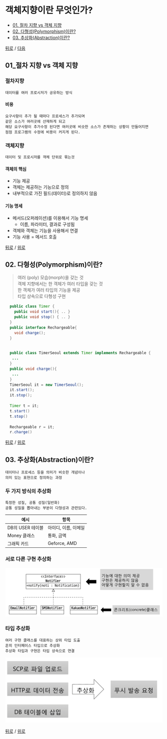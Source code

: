 # 객체지향이란 무엇인가?

* [01. 절차 지향 vs 객체 지향](#01_절차-지향-vs-객체-지향)
* [02. 다형성(Polymorphism)이란?](#02-다형성(Polymorphism)이란?)
* [03. 추상화(Abstraction)이란?](#03-추상화(Abstraction)이란?)

[뒤로](README.md) / [다음](02_Polymorphism.md)



## 01_절차 지향 vs 객체 지향
### 절차지향

    데이터를 여러 프로시저가 공유하는 방식 

#### 비용

    요구사항이 추가 될 때마다 프로세스가 추가되며
    같은 소스가 여러곳에 산재하게 되고
    해당 요구사항이 추가수정 된다면 여러곳에 비슷한 소스가 존재하는 상황이 만들어지면
    점점 프로그램의 수정에 비용이 커지게 된다.

### 객체지향
    데이터 및 프로시저를 객체 단위로 묶는것

#### 객체의 핵심
  * 기능 제공
  * 객체는 제공하는 기능으로 정의
  * 내부적으로 가진 필드(데이터)로 정의하지 않음

#### 기능 명세

- 메서드(오퍼레이션)를 이용해서 기능 명세
    - 이름, 파라미터, 결과로 구성됨
- 객체와 객체는 기능을 사용해서 연결
- 기능 사용 = 메서드 호출

[뒤로](README.md) / [위로](#객체지향이란-무엇인가?)



## 02. 다형성(Polymorphism)이란?
> 여러 (poly) 모습(morph)을 갖는 것  
> 객체 지향에서는 한 객체가 여러 타입을 갖는 것  
> 한 객체가 여러 타입의 기능을 제공   
> 타입 상속으로 다형성 구현 


```Java
  public class Timer {
    public void start(){ .. }
    public void stop() { .. }
  }
  public interface Rechargeable{
    void charge();
  }
  
```   

```Java
  public class TimerSeoul extends Timer implements Rechargeable {
   ... 
  }
  public void charge(){
   ...
  }
  TimerSeoul it = new TimerSeoul();
  it.start();
  it.stop();
  
  Timer t = it;
  t.start()
  t.stop()
  
  Rechargeable r = it;
  r.charge()
```

[뒤로](README.md) / [위로](#객체지향이란-무엇인가?)

## 03. 추상화(Abstraction)이란?
    데이터나 프로세스 등을 의미가 비슷한 개념이나
    의미 있는 표현으로 정의하는 과정

### 두 가지 방식의 추상화
    특정한 성질, 공통 성질(일반화)
    공통 성질을 뽑아내는 부분이 다형성과 관련있다.
    
|예시|항목|
|---|---|
|DB의 USER 테이블|아이디, 이름, 이메일|
|Money 클래스|통화, 금액|
|그래픽 카드|Geforce, AMD|
 
### 서로 다른 구현 추상화  
![img](rsc/01_OOP_03_01.png)

### 타입 추상화 
    여러 구현 클래스를 대표하는 상위 타입 도출
    흔히 인터페이스 타입으로 추상화
    추상화 타입과 구현은 타입 상속으로 연결
![img](rsc/03_Abstraction_02.png)


[뒤로](README.md) / [위로](#객체지향이란-무엇인가?)